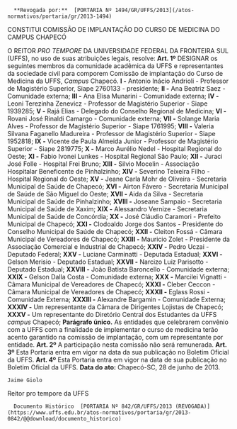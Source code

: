       **Revogada por:**  [PORTARIA Nº 1494/GR/UFFS/2013](/atos-normativos/portaria/gr/2013-1494) 

   CONSTITUI COMISSÃO DE IMPLANTAÇÃO DO CURSO DE MEDICINA DO CAMPUS CHAPECÓ  

 O REITOR *PRO TEMPORE*  DA UNIVERSIDADE FEDERAL DA FRONTEIRA SUL (UFFS), no uso de suas atribuições legais, resolve:   **Art. 1º**  DESIGNAR os seguintes membros da comunidade acadêmica da UFFS e representantes da sociedade civil para comporem Comissão de implantação do Curso de Medicina da UFFS, *Campus*  Chapecó. **I -**  Antonio Inácio Andrioli - Professor de Magistério Superior, Siape 2760133 - presidente; **II -**  Ana Beatriz Saez - Comunidade externa; **III -**  Ana Elisa Munarini - Comunidade externa; **IV -**  Leoni Terezinha Zenevicz - Professor de Magistério Superior - Siape 1939285; **V -**  Rajá Elias - Delegado do Conselho Regional de Medicina; **VI -**  Rovani José Rinaldi Camargo - Comunidade externa; **VII -**  Solange Maria Alves - Professor de Magistério Superior - Siape 1761995; **VIII -**  Valeria Silvana Faganello Madureira - Professor de Magistério Superior - Siape 1952818; **IX -**  Vicente de Paula Almeida Junior - Professor de Magistério Superior - Siape 2819775; **X -**  Marco Aurélio Nedel - Hospital Regional do Oeste; **XI -**  Fabio Ivonei Lunkes - Hospital Regional São Paulo; **XII -**  Juraci José Folle - Hospital Frei Bruno; **XIII -**  Silvio Mocelin - Associação Hospitalar Beneficente de Pinhalzinho; **XIV -**  Severino Teixeira Filho - Hospital Regional do Oeste; **XV -**  Jeane Carla Mohr de Oliveira - Secretaria Municipal de Saúde de Chapecó; **XVI -**  Airton Fávero - Secretaria Municipal de Saúde de São Miguel do Oeste; **XVII -**  Aida da Silva - Secretaria Municipal de Saúde de Pinhalzinho; **XVIII -**  Joseane Sampaio - Secretaria Municipal de Saúde de Xaxim; **XIX -**  Alessandro Vernize - Secretaria Municipal de Saúde de Concórdia; **XX -**  José Cláudio Caramori - Prefeito Municipal de Chapecó; **XXI -**  Clodoaldo Jorge dos Santos - Presidente do Conselho Municipal de Saúde de Chapecó; **XXII -**  Cleiton Fossá - Câmara Municipal de Vereadores de Chapecó; **XXIII -**  Mauricio Zolet - Presidente da Associação Comercial e Industrial de Chapecó; **XXIV -**  Pedro Uczai - Deputado Federal; **XXV -**  Luciane Carminatti - Deputada Estadual; **XXVI -**  Gelson Merisio - Deputado Estadual; **XXVII -**  Narcizo Luiz Parisotto - Deputado Estadual; **XXVIII -**  João Batista Baroncello - Comunidade externa; **XXIX -**  Gelson Dalla Costa - Comunidade externa; **XXX -**  Marcilei Vignatti - Câmara Municipal de Vereadores de Chapecó; **XXXI -**  Cleber Ceccon - Câmara Municipal de Vereadores de Chapecó; **XXXII -**  Eglass Rossi - Comunidade Externa; **XXXIII -**  Alexandre Bargamin - Comunidade Externa; **XXXIV -**  Um representante da Câmara de Dirigentes Lojistas de Chapecó; **XXXV -**  Um representante do Diretório Central dos Estudantes da UFFS *campus*  Chapecó; **Parágrafo único.**  As entidades que celebrarem convênio com a UFFS com a finalidade de implementar o curso de medicina terão acento garantido na comissão de implantação, com um representante por entidade.   **Art. 2º**  A participação nesta comissão não será remunerada.   **Art. 3º**  Esta Portaria entra em vigor na data da sua publicação no Boletim Oficial da UFFS.   **Art. 4º**  Esta Portaria entra em vigor na data de sua publicação no Boletim Oficial da UFFS.        **Data do ato:** Chapecó-SC, 28 de junho de 2013.   
 

    Jaime Giolo   
 Reitor pro tempore da UFFS 

      Documento Histórico  [PORTARIA Nº 842/GR/UFFS/2013 (REVOGADA)](https://www.uffs.edu.br/atos-normativos/portaria/gr/2013-0842/@@download/documento_historico)     
      